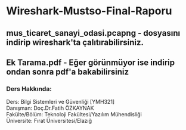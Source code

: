 # Wireshark-Mustso-Final-Raporu

## mus_ticaret_sanayi_odasi.pcapng - dosyasını indirip wireshark'ta çalıtırabilirsiniz.
## Ek Tarama.pdf - Eğer görünmüyor ise indirip ondan sonra pdf'a bakabilirsiniz

### Ders Hakkında:<br>
Ders: Bilgi Sistemleri ve Güvenliği [YMH321] <br>
Danışman: Doç.Dr.Fatih ÖZKAYNAK<br>
Fakülte/Bölüm: Teknoloji Fakültesi/Yazılım Mühendisliği<br>
Üniversite: Fırat Üniversitesi/Elazığ<br>
<br>
